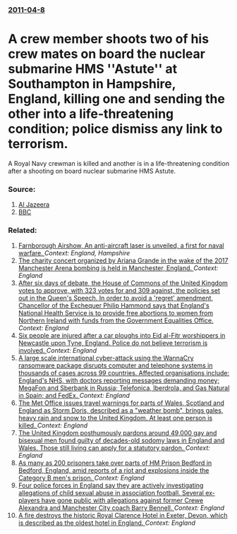 ### [2011-04-8](/news/2011/04/8/index.md)

# A crew member shoots two of his crew mates on board the nuclear submarine HMS ''Astute'' at Southampton in Hampshire, England, killing one and sending the other into a life-threatening condition; police dismiss any link to terrorism. 

A Royal Navy crewman is killed and another is in a life-threatening condition after a shooting on board nuclear submarine HMS Astute.


### Source:

1. [Al Jazeera](http://english.aljazeera.net/news/europe/2011/04/2011481446226123.html)
2. [BBC](http://www.bbc.co.uk/news/uk-england-hampshire-13014640)

### Related:

1. [Farnborough Airshow, An anti-aircraft laser is unveiled, a first for naval warfare. ](/news/2010/07/19/farnborough-airshow-an-anti-aircraft-laser-is-unveiled-a-first-for-naval-warfare.md) _Context: England, Hampshire_
2. [The charity concert organized by Ariana Grande in the wake of the 2017 Manchester Arena bombing is held in Manchester, England. ](/news/2017/06/4/the-charity-concert-organized-by-ariana-grande-in-the-wake-of-the-2017-manchester-arena-bombing-is-held-in-manchester-england.md) _Context: England_
3. [After six days of debate, the House of Commons of the United Kingdom votes to approve, with 323 votes for and 309 against, the policies set out in the Queen's Speech. In order to avoid a 'regret' amendment, Chancellor of the Exchequer Philip Hammond says that England's National Health Service is to provide free abortions to women from Northern Ireland with funds from the Government Equalities Office. ](/news/2017/06/29/after-six-days-of-debate-the-house-of-commons-of-the-united-kingdom-votes-to-approve-with-323-votes-for-and-309-against-the-policies-set.md) _Context: England_
4. [Six people are injured after a car ploughs into Eid al-Fitr worshippers in Newcastle upon Tyne, England.  Police do not believe terrorism is involved. ](/news/2017/06/25/six-people-are-injured-after-a-car-ploughs-into-eid-al-fitr-worshippers-in-newcastle-upon-tyne-england-police-do-not-believe-terrorism-is.md) _Context: England_
5. [A large scale international cyber-attack using the WannaCry ransomware package disrupts computer and telephone systems in thousands of cases across 99 countries. Affected organisations include: England's NHS, with doctors reporting messages demanding money; MegaFon and Sberbank in Russia; Telefonica, Iberdrola, and Gas Natural in Spain; and FedEx. ](/news/2017/05/12/a-large-scale-international-cyber-attack-using-the-wannacry-ransomware-package-disrupts-computer-and-telephone-systems-in-thousands-of-cases.md) _Context: England_
6. [The Met Office issues travel warnings for parts of Wales, Scotland and England as Storm Doris, described as a "weather bomb", brings gales, heavy rain and snow to the United Kingdom. At least one person is killed. ](/news/2017/02/23/the-met-office-issues-travel-warnings-for-parts-of-wales-scotland-and-england-as-storm-doris-described-as-a-aweather-bomba-brings-gal.md) _Context: England_
7. [The United Kingdom posthumously pardons around 49,000 gay and bisexual men found guilty of decades-old sodomy laws in England and Wales.  Those still living can apply for a statutory pardon.  ](/news/2017/01/31/the-united-kingdom-posthumously-pardons-around-49-000-gay-and-bisexual-men-found-guilty-of-decades-old-sodomy-laws-in-england-and-wales-th.md) _Context: England_
8. [As many as 200 prisoners take over parts of HM Prison Bedford in Bedford, England, amid reports of a riot and explosions inside the Category B men's prison. ](/news/2016/11/6/as-many-as-200-prisoners-take-over-parts-of-hm-prison-bedford-in-bedford-england-amid-reports-of-a-riot-and-explosions-inside-the-category.md) _Context: England_
9. [Four police forces in England say they are actively investigating allegations of child sexual abuse in association football. Several ex-players have gone public with allegations against former Crewe Alexandra and Manchester City coach Barry Bennell. ](/news/2016/11/25/four-police-forces-in-england-say-they-are-actively-investigating-allegations-of-child-sexual-abuse-in-association-football-several-ex-play.md) _Context: England_
10. [A fire destroys the historic Royal Clarence Hotel in Exeter, Devon, which is described as the oldest hotel in England. ](/news/2016/10/28/a-fire-destroys-the-historic-royal-clarence-hotel-in-exeter-devon-which-is-described-as-the-oldest-hotel-in-england.md) _Context: England_

